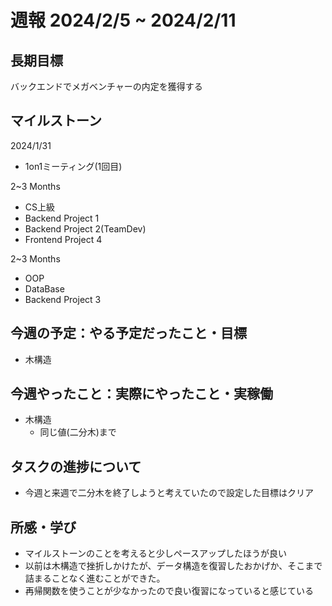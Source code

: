 # 週報 2024/2/5 ~ 2024/2/11
## 長期目標
バックエンドでメガベンチャーの内定を獲得する
## マイルストーン
2024/1/31
- 1on1ミーティング(1回目)

2~3 Months
- CS上級
- Backend Project 1
- Backend Project 2(TeamDev)
- Frontend Project 4

2~3 Months
- OOP
- DataBase
- Backend Project 3
## 今週の予定：やる予定だったこと・目標
- 木構造
## 今週やったこと：実際にやったこと・実稼働
- 木構造
  - 同じ値(二分木)まで
## タスクの進捗について
- 今週と来週で二分木を終了しようと考えていたので設定した目標はクリア
## 所感・学び
- マイルストーンのことを考えると少しペースアップしたほうが良い
- 以前は木構造で挫折しかけたが、データ構造を復習したおかげか、そこまで詰まることなく進むことができた。
- 再帰関数を使うことが少なかったので良い復習になっていると感じている
